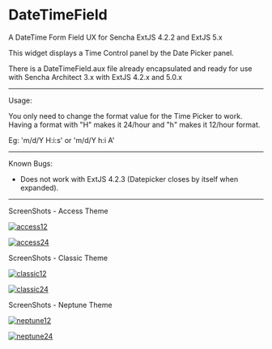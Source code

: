 DateTimeField
=============

A DateTime Form Field UX for Sencha ExtJS 4.2.2 and ExtJS 5.x

This widget displays a Time Control panel by the Date Picker panel.

There is a DateTimeField.aux file already encapsulated and ready for use with Sencha Architect 3.x with ExtJS 4.2.x and 5.0.x

---

Usage: 

You only need to change the format value for the Time Picker to work. Having a format with "H" makes it 24/hour and "h" makes it 12/hour format.

Eg: 'm/d/Y H:i:s' or 'm/d/Y h:i A'

---

Known Bugs: 

- Does not work with ExtJS 4.2.3 (Datepicker closes by itself when expanded).

---

ScreenShots - Access Theme

[![access12](https://raw.githubusercontent.com/gportela85/DateTimeField/master/resources/images/dateTimePicker_Access_12.png)]()

[![access24](https://raw.githubusercontent.com/gportela85/DateTimeField/master/resources/images/dateTimePicker_Access_24.png)]()

ScreenShots - Classic Theme

[![classic12](https://raw.githubusercontent.com/gportela85/DateTimeField/master/resources/images/dateTimePicker_Classic_12.png)]()

[![classic24](https://raw.githubusercontent.com/gportela85/DateTimeField/master/resources/images/dateTimePicker_Classic_24.png)]()

ScreenShots - Neptune Theme

[![neptune12](https://raw.githubusercontent.com/gportela85/DateTimeField/master/resources/images/dateTimePicker_Neptune_12.png)]()

[![neptune24](https://raw.githubusercontent.com/gportela85/DateTimeField/master/resources/images/dateTimePicker_Neptune_24.png)]()
